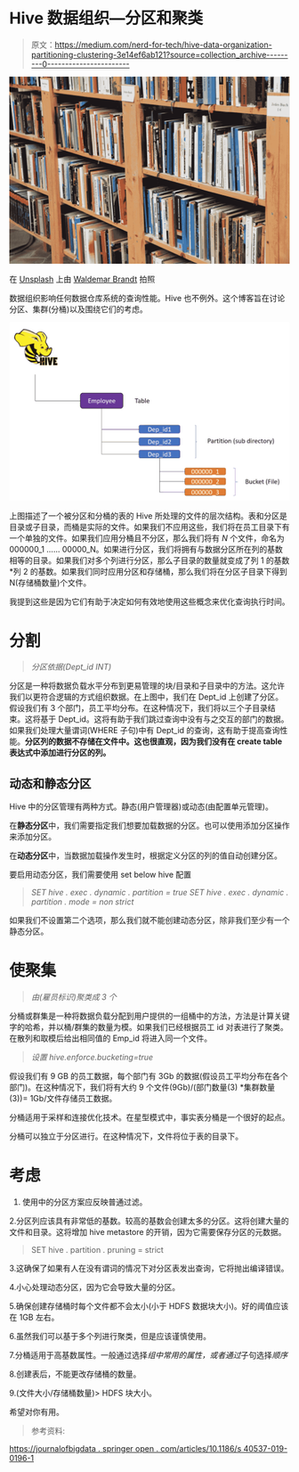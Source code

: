 # Hive 数据组织—分区和聚类

> 原文：<https://medium.com/nerd-for-tech/hive-data-organization-partitioning-clustering-3e14ef6ab121?source=collection_archive---------0----------------------->

![](img/07f8f5ce21028f454333e0e9616d7c1b.png)

在 [Unsplash](https://unsplash.com/s/photos/book-shelf?utm_source=unsplash&utm_medium=referral&utm_content=creditCopyText) 上由 [Waldemar Brandt](https://unsplash.com/@waldemarbrandt67w?utm_source=unsplash&utm_medium=referral&utm_content=creditCopyText) 拍照

数据组织影响任何数据仓库系统的查询性能。Hive 也不例外。这个博客旨在讨论分区、集群(分桶)以及围绕它们的考虑。

![](img/f23b3908f6f6e276853bf4852f56c523.png)

上图描述了一个被分区和分桶的表的 Hive 所处理的文件的层次结构。表和分区是目录或子目录，而桶是实际的文件。如果我们不应用这些，我们将在员工目录下有一个单独的文件。如果我们应用分桶且不分区，那么我们将有 *N* 个文件，命名为 000000_1 …… 00000_N。如果进行分区，我们将拥有与数据分区所在列的基数相等的目录。如果我们对多个列进行分区，那么子目录的数量就变成了列 1 的基数*列 2 的基数。如果我们同时应用分区和存储桶，那么我们将在分区子目录下得到 N(存储桶数量)个文件。

我提到这些是因为它们有助于决定如何有效地使用这些概念来优化查询执行时间。

# 分割

> *分区依据(Dept_id INT)*

分区是一种将数据负载水平分布到更易管理的块/目录和子目录中的方法。这允许我们以更符合逻辑的方式组织数据。在上图中，我们在 Dept_id 上创建了分区。假设我们有 3 个部门，员工平均分布。在这种情况下，我们将以三个子目录结束。这将基于 Dept_id。这将有助于我们跳过查询中没有与之交互的部门的数据。如果我们处理大量谓词(WHERE 子句)中有 Dept_id 的查询，这有助于提高查询性能。**分区列的数据不存储在文件中。这也很直观，因为我们没有在 create table 表达式中添加进行分区的列。**

## 动态和静态分区

Hive 中的分区管理有两种方式。静态(用户管理器)或动态(由配置单元管理)。

在**静态分区**中，我们需要指定我们想要加载数据的分区。也可以使用添加分区操作来添加分区。

在**动态分区**中，当数据加载操作发生时，根据定义分区的列的值自动创建分区。

要启用动态分区，我们需要使用 set below hive 配置

> *SET hive . exec . dynamic . partition = true
> SET hive . exec . dynamic . partition . mode = non strict*

如果我们不设置第二个选项，那么我们就不能创建动态分区，除非我们至少有一个静态分区。

# 使聚集

> *由(雇员标识)聚类成 3 个*

分桶或群集是一种将数据负载分配到用户提供的一组桶中的方法，方法是计算关键字的哈希，并以桶/群集的数量为模。如果我们已经根据员工 id 对表进行了聚类。在散列和取模后给出相同值的 Emp_id 将进入同一个文件。

> *设置 hive.enforce.bucketing=true*

假设我们有 9 GB 的员工数据，每个部门有 3Gb 的数据(假设员工平均分布在各个部门)。在这种情况下，我们将有大约 9 个文件(9Gb)/(部门数量(3) *集群数量(3))= 1Gb/文件存储员工数据。

分桶适用于采样和连接优化技术。在星型模式中，事实表分桶是一个很好的起点。

分桶可以独立于分区进行。在这种情况下，文件将位于表的目录下。

# 考虑

1.  使用中的分区方案应反映普通过滤。

2.分区列应该具有非常低的基数。较高的基数会创建太多的分区。这将创建大量的文件和目录。这将增加 hive metastore 的开销，因为它需要保存分区的元数据。

> SET hive . partition . pruning = strict

3.这确保了如果有人在没有谓词的情况下对分区表发出查询，它将抛出编译错误。

4.小心处理动态分区，因为它会导致大量的分区。

5.确保创建存储桶时每个文件都不会太小(小于 HDFS 数据块大小)。好的阈值应该在 1GB 左右。

6.虽然我们可以基于多个列进行聚类，但是应该谨慎使用。

7.分桶适用于高基数属性。一般通过选择*组中常用的属性，或者通过*子句选择*顺序*

8.创建表后，不能更改存储桶的数量。

9.(文件大小/存储桶数量)> HDFS 块大小。

希望对你有用。

> 参考资料:

[https://journalofbigdata . springer open . com/articles/10.1186/s 40537-019-0196-1](https://journalofbigdata.springeropen.com/articles/10.1186/s40537-019-0196-1)